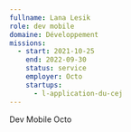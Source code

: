 ```yaml
---
fullname: Lana Lesik
role: dev mobile
domaine: Développement
missions:
  - start: 2021-10-25
    end: 2022-09-30
    status: service
    employer: Octo
    startups:
      - l-application-du-cej
---
```

Dev Mobile Octo